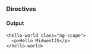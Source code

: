 ### Directives

#### Output

    <hello-world class="ng-scope">
      <p>Hello MidwestJS</p>
    </hello-world>